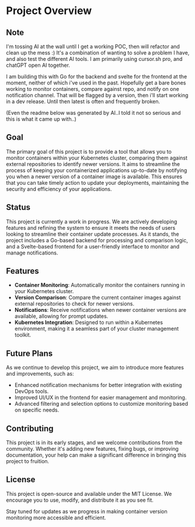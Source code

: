 # Project Overview

## Note
I'm tossing AI at the wall until I get a working POC, then will refactor and clean up the mess :) It's a combination of wanting to solve a problem I have, and also test the different AI tools. I am primarily using cursor.sh pro, and chatGPT open AI together. 

I am building this with Go for the backend and svelte for the frontend at the moment, neither of which i've used in the past. 
Hopefully get a bare bones working to monitor containers, compare against repo, and notify on one notification channel. That will be flagged by a version, then i'll start working in a dev release. Until then latest is often and frequently broken. 

(Even the readme below was generated by AI..I told it not so serious and this is what it came up with..)

## Goal

The primary goal of this project is to provide a tool that allows you to monitor containers within your Kubernetes cluster, comparing them against external repositories to identify newer versions. It aims to streamline the process of keeping your containerized applications up-to-date by notifying you when a newer version of a container image is available. This ensures that you can take timely action to update your deployments, maintaining the security and efficiency of your applications.

## Status

This project is currently a work in progress. We are actively developing features and refining the system to ensure it meets the needs of users looking to streamline their container update processes. As it stands, the project includes a Go-based backend for processing and comparison logic, and a Svelte-based frontend for a user-friendly interface to monitor and manage notifications.

## Features

- **Container Monitoring**: Automatically monitor the containers running in your Kubernetes cluster.
- **Version Comparison**: Compare the current container images against external repositories to check for newer versions.
- **Notifications**: Receive notifications when newer container versions are available, allowing for prompt updates.
- **Kubernetes Integration**: Designed to run within a Kubernetes environment, making it a seamless part of your cluster management toolkit.

## Future Plans

As we continue to develop this project, we aim to introduce more features and improvements, such as:

- Enhanced notification mechanisms for better integration with existing DevOps tools.
- Improved UI/UX in the frontend for easier management and monitoring.
- Advanced filtering and selection options to customize monitoring based on specific needs.

## Contributing

This project is in its early stages, and we welcome contributions from the community. Whether it's adding new features, fixing bugs, or improving documentation, your help can make a significant difference in bringing this project to fruition.

## License

This project is open-source and available under the MIT License. We encourage you to use, modify, and distribute it as you see fit.

Stay tuned for updates as we progress in making container version monitoring more accessible and efficient.


